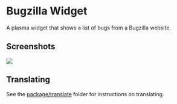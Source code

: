 # Bugzilla Widget

A plasma widget that shows a list of bugs from a Bugzilla website.

## Screenshots

![](https://i.imgur.com/a3G9v8z.jpg)

## Translating

See the [package/translate](package/translate) folder for instructions on translating.
